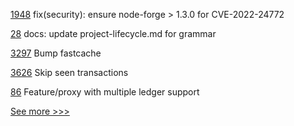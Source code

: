 
[1948](https://github.com/hyperledger/cactus/pull/1948) fix(security): ensure node-forge > 1.3.0 for CVE-2022-24772

[28](https://github.com/hyperledger/tsc/pull/28) docs: update project-lifecycle.md for grammar

[3297](https://github.com/hyperledger/fabric/pull/3297) Bump fastcache

[3626](https://github.com/hyperledger/besu/pull/3626) Skip seen transactions

[86](https://github.com/hyperledger/indy-vdr/pull/86) Feature/proxy with multiple ledger support


[See more >>>](https://start-here.hyperledger.org/pull-requests)

